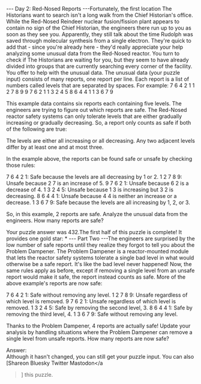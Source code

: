 --- Day 2: Red-Nosed Reports ---Fortunately, the first location The Historians want to search isn't a long walk from the Chief Historian's office.
While the Red-Nosed Reindeer nuclear fusion/fission plant appears to contain no sign of the Chief Historian, the engineers there run up to you as soon as they see you. Apparently, they still talk about the time Rudolph was saved through molecular synthesis from a single electron.
They're quick to add that - since you're already here - they'd really appreciate your help analyzing some unusual data from the Red-Nosed reactor. You turn to check if The Historians are waiting for you, but they seem to have already divided into groups that are currently searching every corner of the facility. You offer to help with the unusual data.
The unusual data (your puzzle input) consists of many reports, one report per line. Each report is a list of numbers called levels that are separated by spaces. For example:
7 6 4 2 1
1 2 7 8 9
9 7 6 2 1
1 3 2 4 5
8 6 4 4 1
1 3 6 7 9

This example data contains six reports each containing five levels.
The engineers are trying to figure out which reports are safe. The Red-Nosed reactor safety systems can only tolerate levels that are either gradually increasing or gradually decreasing. So, a report only counts as safe if both of the following are true:

The levels are either all increasing or all decreasing.
Any two adjacent levels differ by at least one and at most three.

In the example above, the reports can be found safe or unsafe by checking those rules:

7 6 4 2 1: Safe because the levels are all decreasing by 1 or 2.
1 2 7 8 9: Unsafe because 2 7 is an increase of 5.
9 7 6 2 1: Unsafe because 6 2 is a decrease of 4.
1 3 2 4 5: Unsafe because 1 3 is increasing but 3 2 is decreasing.
8 6 4 4 1: Unsafe because 4 4 is neither an increase or a decrease.
1 3 6 7 9: Safe because the levels are all increasing by 1, 2, or 3.

So, in this example, 2 reports are safe.
Analyze the unusual data from the engineers. How many reports are safe?

Your puzzle answer was 432.The first half of this puzzle is complete! It provides one gold star: *
--- Part Two ---The engineers are surprised by the low number of safe reports until they realize they forgot to tell you about the Problem Dampener.
The Problem Dampener is a reactor-mounted module that lets the reactor safety systems tolerate a single bad level in what would otherwise be a safe report. It's like the bad level never happened!
Now, the same rules apply as before, except if removing a single level from an unsafe report would make it safe, the report instead counts as safe.
More of the above example's reports are now safe:

7 6 4 2 1: Safe without removing any level.
1 2 7 8 9: Unsafe regardless of which level is removed.
9 7 6 2 1: Unsafe regardless of which level is removed.
1 3 2 4 5: Safe by removing the second level, 3.
8 6 4 4 1: Safe by removing the third level, 4.
1 3 6 7 9: Safe without removing any level.

Thanks to the Problem Dampener, 4 reports are actually safe!
Update your analysis by handling situations where the Problem Dampener can remove a single level from unsafe reports. How many reports are now safe?

Answer:  
Although it hasn't changed, you can still get your puzzle input.
You can also [Shareon
  Bluesky
  Twitter
  Mastodon</a
>] this puzzle.

